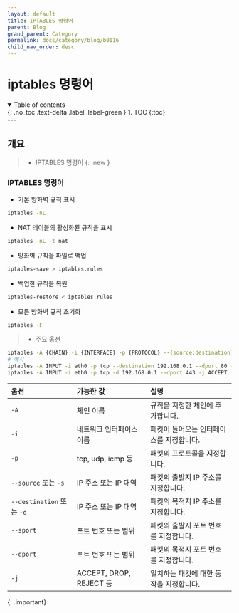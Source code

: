 ```yaml
---
layout: default
title: IPTABLES 명령어
parent: Blog
grand_parent: Category
permalink: docs/category/blog/b0116
child_nav_order: desc
---
```

# iptables 명령어
<details open markdown="block">
  <summary>
    Table of contents
  </summary>
  {: .no_toc .text-delta .label .label-green }
1. TOC
{:toc}
</details>
---

## 개요

> - IPTABLES 명령어
{: .new }

### IPTABLES 명령어

- 기본 방화벽 규칙 표시

```bash
iptables -nL
```

- NAT 테이블의 활성화된 규칙을 표시

```bash
iptables -nL -t nat
```

- 방화벽 규칙을 파일로 백업

```bash
iptables-save > iptables.rules
```

- 백업한 규칙을 복원

```bash
iptables-restore < iptables.rules
```

- 모든 방화벽 규칙 초기화

```bash
iptables -F
```

 
> - 주요 옵션
>   
```bash
iptables -A {CHAIN} -i {INTERFACE} -p {PROTOCOL} --{source:destination} --{sport:dport} -j {ACTION}
# 예시
iptables -A INPUT -i eth0 -p tcp --destination 192.168.0.1 --dport 80 -j ACCEPT
iptables -A INPUT -i eth0 -p tcp -d 192.168.0.1 --dport 443 -j ACCEPT
```
>
| 옵션                       | 가능한 값                   | 설명                              |
|:--------------------------|:--------------------------|:----------------------------------|
| `-A`                      | 체인 이름                   | 규칙을 지정한 체인에 추가합니다.         |
| `-i`                      | 네트워크 인터페이스 이름        | 패킷이 들어오는 인터페이스를 지정합니다.   |
| `-p`                      | tcp, udp, icmp 등         | 패킷의 프로토콜을 지정합니다.            |
| `--source` 또는 `-s`       | IP 주소 또는 IP 대역         | 패킷의 출발지 IP 주소를 지정합니다.       |
| `--destination` 또는 `-d`  | IP 주소 또는 IP 대역         | 패킷의 목적지 IP 주소를 지정합니다.      |
| `--sport`                 | 포트 번호 또는 범위           | 패킷의 출발지 포트 번호를 지정합니다.    |
| `--dport`                 | 포트 번호 또는 범위           | 패킷의 목적지 포트 번호를 지정합니다.    |
| `-j`                      | ACCEPT, DROP, REJECT 등   | 일치하는 패킷에 대한 동작을 지정합니다.  |
>
{: .important}
